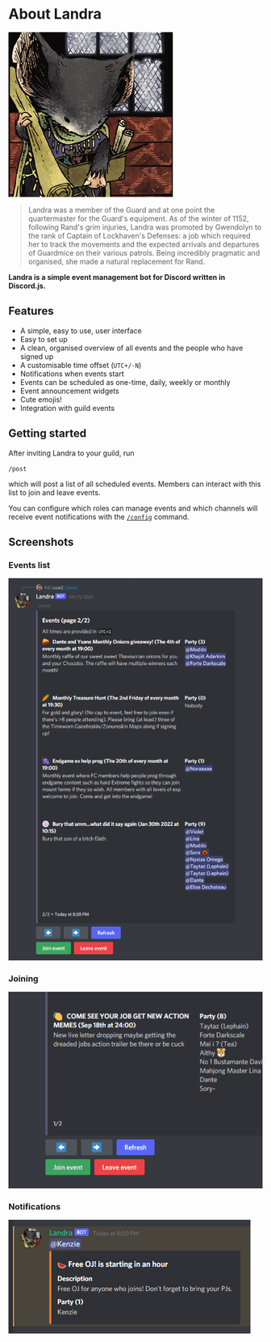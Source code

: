# About Landra

![](media/landra.png)

> Landra was a member of the Guard and at one point the quartermaster for the Guard's equipment. As of the winter of 1152, following Rand's grim injuries, Landra was promoted by Gwendolyn to the rank of Captain of Lockhaven's Defenses: a job which required her to track the movements and the expected arrivals and departures of Guardmice on their various patrols. Being incredibly pragmatic and organised, she made a natural replacement for Rand.

**Landra is a simple event management bot for Discord written in Discord.js.**

## Features
- A simple, easy to use, user interface
- Easy to set up
- A clean, organised overview of all events and the people who have signed up
- A customisable time offset (`UTC+/-N`)
- Notifications when events start
- Events can be scheduled as one-time, daily, weekly or monthly
- Event announcement widgets
- Cute emojis!
- Integration with guild events

## Getting started
After inviting Landra to your guild, run
```discord
/post
```
which will post a list of all scheduled events. Members can interact with this list to join and leave events.

You can configure which roles can manage events and which channels will receive event notifications with the [`/config`](commands#config) command.



## Screenshots
### Events list
![list](media/list.png)

### Joining
![join](media/join.gif)

### Notifications
![notification](media/noti.png)

